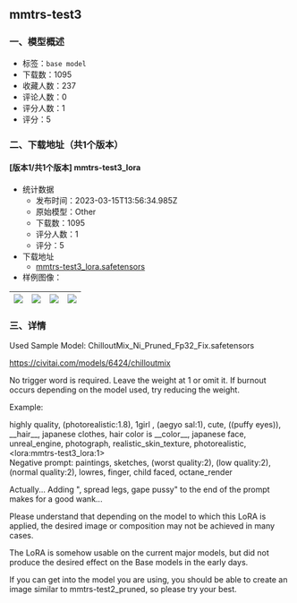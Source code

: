 ## mmtrs-test3
### 一、模型概述

- 标签：`base model`
- 下载数：1095
- 收藏人数：237
- 评论人数：0
- 评分人数：1
- 评分：5

### 二、下载地址（共1个版本）

#### [版本1/共1个版本] mmtrs-test3_lora

- 统计数据
  - 发布时间：2023-03-15T13:56:34.985Z
  - 原始模型：Other
  - 下载数：1095
  - 评分人数：1
  - 评分：5
- 下载地址
  - [mmtrs-test3_lora.safetensors](https://civitai.com/api/download/models/23315)
- 样例图像：

| <img src="https://image.civitai.com/xG1nkqKTMzGDvpLrqFT7WA/fe4cff5c-cce3-4ae8-af54-9ca81fed1100/width=450/256157.jpeg" /> | <img src="https://image.civitai.com/xG1nkqKTMzGDvpLrqFT7WA/36e8b6de-d729-441f-bb71-62f83f355c00/width=450/252897.jpeg" /> | <img src="https://image.civitai.com/xG1nkqKTMzGDvpLrqFT7WA/0018433b-25bf-4c37-89bf-9809caeee000/width=450/255199.jpeg" /> | <img src="https://image.civitai.com/xG1nkqKTMzGDvpLrqFT7WA/ac016c7a-04e6-430e-512b-ba91cc4afd00/width=450/252899.jpeg" /> |
| ---- | ---- | ---- | ---- |


### 三、详情
<p>Used Sample Model: ChilloutMix_Ni_Pruned_Fp32_Fix.safetensors</p><p><a target="_blank" rel="ugc" href="https://civitai.com/models/6424/chilloutmix">https://civitai.com/models/6424/chilloutmix</a></p><p>No trigger word is required. Leave the weight at 1 or omit it. If burnout occurs depending on the model used, try reducing the weight.</p><p></p><p>Example:</p><p>highly quality, (photorealistic:1.8), 1girl , (aegyo sal:1), cute, ((puffy eyes)), __hair__, japanese clothes, hair color is __color__, japanese face, unreal_engine, photograph, realistic_skin_texture, photorealistic, &lt;lora:mmtrs-test3_lora:1&gt;<br />Negative prompt: paintings, sketches, (worst quality:2), (low quality:2), (normal quality:2), lowres, finger, child faced, octane_render</p><p></p><p>Actually... Adding ", spread legs, gape pussy" to the end of the prompt makes for a good wank...</p><p></p><p>Please understand that depending on the model to which this LoRA is applied, the desired image or composition may not be achieved in many cases.</p><p>The LoRA is somehow usable on the current major models, but did not produce the desired effect on the Base models in the early days.</p><p>If you can get into the model you are using, you should be able to create an image similar to mmtrs-test2_pruned, so please try your best.</p>